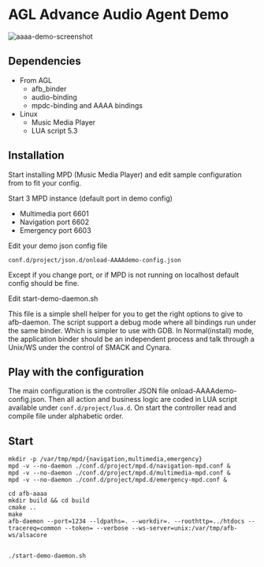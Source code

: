 # AGL Advance Audio Agent Demo

![aaaa-demo-screenshot](aaaa-demo-screenshot.png)

## Dependencies

 * From AGL
   * afb_binder
   * audio-binding
   * mpdc-binding and AAAA bindings
 * Linux
   * Music Media Player
   * LUA script 5.3

## Installation

 Start installing MPD (Music Media Player) and edit
 sample configuration from to fit your config.

 Start 3 MPD instance (default port in demo config)
  * Multimedia port 6601
  * Navigation port 6602
  * Emergency port 6603

 Edit your demo json config file
```
conf.d/project/json.d/onload-AAAAdemo-config.json
```
Except if you change port, or if MPD is not running on localhost default config
should be fine.

 Edit start-demo-daemon.sh

 This file is a simple shell helper for you to get the right options to give to
 afb-daemon. The script support a debug mode where all bindings run under the
 same binder. Which is simpler to use with GDB. In Normal(install) mode, the
 application binder should be an independent process and talk through a Unix/WS
 under the control of SMACK and Cynara.

## Play with the configuration

The main configuration is the controller JSON file onload-AAAAdemo-config.json.
Then all action and business logic are coded in LUA script available under
`conf.d/project/lua.d`. On start the controller read and compile file under
alphabetic order.

## Start
```
mkdir -p /var/tmp/mpd/{navigation,multimedia,emergency}
mpd -v --no-daemon ./conf.d/project/mpd.d/navigation-mpd.conf &
mpd -v --no-daemon ./conf.d/project/mpd.d/multimedia-mpd.conf &
mpd -v --no-daemon ./conf.d/project/mpd.d/emergency-mpd.conf &

cd afb-aaaa
mkdir build && cd build
cmake ..
make
afb-daemon --port=1234 --ldpaths=. --workdir=. --roothttp=../htdocs --tracereq=common --token= --verbose --ws-server=unix:/var/tmp/afb-ws/alsacore


./start-demo-daemon.sh
```
